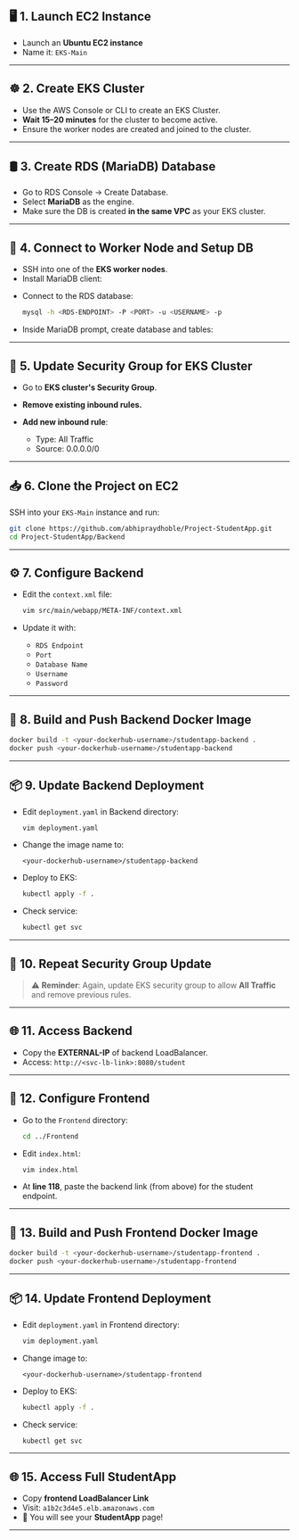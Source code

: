 ## 🖥️ 1. Launch EC2 Instance
- Launch an **Ubuntu EC2 instance**
- Name it: `EKS-Main`
---

## ☸️ 2. Create EKS Cluster
- Use the AWS Console or CLI to create an EKS Cluster.
- **Wait 15–20 minutes** for the cluster to become active.
- Ensure the worker nodes are created and joined to the cluster.

---

## 🛢️ 3. Create RDS (MariaDB) Database
- Go to RDS Console → Create Database.
- Select **MariaDB** as the engine.
- Make sure the DB is created **in the same VPC** as your EKS cluster.


---

## 🔌 4. Connect to Worker Node and Setup DB
- SSH into one of the **EKS worker nodes**.
- Install MariaDB client:


* Connect to the RDS database:

  ```bash
  mysql -h <RDS-ENDPOINT> -P <PORT> -u <USERNAME> -p
  ```
* Inside MariaDB prompt, create database and tables:

---

## 🔐 5. Update Security Group for EKS Cluster

* Go to **EKS cluster's Security Group**.
* **Remove existing inbound rules.**
* **Add new inbound rule**:

  * Type: All Traffic
  * Source: 0.0.0.0/0 

---

## 📥 6. Clone the Project on EC2

SSH into your `EKS-Main` instance and run:

```bash
git clone https://github.com/abhipraydhoble/Project-StudentApp.git
cd Project-StudentApp/Backend
```

---

## ⚙️ 7. Configure Backend

* Edit the `context.xml` file:

  ```bash
  vim src/main/webapp/META-INF/context.xml
  ```
* Update it with:

  * `RDS Endpoint`
  * `Port`
  * `Database Name`
  * `Username`
  * `Password`

---

## 🐳 8. Build and Push Backend Docker Image

```bash
docker build -t <your-dockerhub-username>/studentapp-backend .
docker push <your-dockerhub-username>/studentapp-backend
```

---

## 📦 9. Update Backend Deployment

* Edit `deployment.yaml` in Backend directory:

  ```bash
  vim deployment.yaml
  ```

* Change the image name to:

  ```
  <your-dockerhub-username>/studentapp-backend
  ```

* Deploy to EKS:

  ```bash
  kubectl apply -f .
  ```

* Check service:

  ```bash
  kubectl get svc
  ```

---

## 🔁 10. Repeat Security Group Update

> ⚠️ **Reminder**: Again, update EKS security group to allow **All Traffic** and remove previous rules.

---

## 🌐 11. Access Backend

* Copy the **EXTERNAL-IP** of backend LoadBalancer.
* Access: `http://<svc-lb-link>:8080/student`

---

## 🎨 12. Configure Frontend

* Go to the `Frontend` directory:

  ```bash
  cd ../Frontend
  ```
* Edit `index.html`:

  ```bash
  vim index.html
  ```
* At **line 118**, paste the backend link (from above) for the student endpoint.

---

## 🐳 13. Build and Push Frontend Docker Image

```bash
docker build -t <your-dockerhub-username>/studentapp-frontend .
docker push <your-dockerhub-username>/studentapp-frontend
```

---

## 📦 14. Update Frontend Deployment

* Edit `deployment.yaml` in Frontend directory:

  ```bash
  vim deployment.yaml
  ```

* Change image to:

  ```
  <your-dockerhub-username>/studentapp-frontend
  ```

* Deploy to EKS:

  ```bash
  kubectl apply -f .
  ```

* Check service:

  ```bash
  kubectl get svc
  ```

---

## 🌐 15. Access Full StudentApp

* Copy **frontend LoadBalancer Link**
* Visit: `a1b2c3d4e5.elb.amazonaws.com`
* 🎉 You will see your **StudentApp** page!

---

